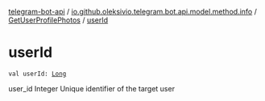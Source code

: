 [telegram-bot-api](../../index.md) / [io.github.oleksivio.telegram.bot.api.model.method.info](../index.md) / [GetUserProfilePhotos](index.md) / [userId](./user-id.md)

# userId

`val userId: `[`Long`](https://kotlinlang.org/api/latest/jvm/stdlib/kotlin/-long/index.html)

user_id Integer Unique identifier of the target user

